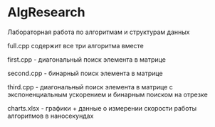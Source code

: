 # AlgResearch
Лабораторная работа по алгоритмам и структурам данных

full.cpp содержит все три алгоритма вместе

first.cpp - диагональный поиск элемента в матрице

second.cpp - бинарный поиск элемента в матрице 

third.cpp - диагональный поиск элемента в матрице с экспоненциальным ускорением и бинарным поиском на отрезке

charts.xlsx - графики + данные о измерении скорости работы алгоритмов в наносекундах
